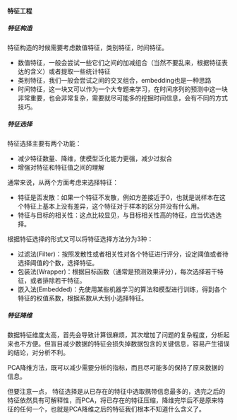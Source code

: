 #### 特征工程

##### 特征构造

特征构造的时候需要考虑数值特征，类别特征，时间特征。

- 数值特征，一般会尝试一些它们之间的加减组合（当然不要乱来，根据特征表达的含义）或者提取一些统计特征
- 类别特征，我们一般会尝试之间的交叉组合，embedding也是一种思路
- 时间特征，这一块又可以作为一个大专题来学习，在时间序列的预测中这一块非常重要，也会非常复杂，需要就尽可能多的挖掘时间信息，会有不同的方式技巧。

##### 特征选择

特征选择主要有两个功能：

- 减少特征数量、降维，使模型泛化能力更强，减少过拟合
- 增强对特征和特征值之间的理解



通常来说，从两个方面考虑来选择特征：

- 特征是否发散：如果一个特征不发散，例如方差接近于0，也就是说样本在这个特征上基本上没有差异，这个特征对于样本的区分并没有什么用。
- 特征与目标的相关性：这点比较显见，与目标相关性高的特征，应当优选选择。



根据特征选择的形式又可以将特征选择方法分为3种：

- 过滤法(Filter)：按照发散性或者相关性对各个特征进行评分，设定阈值或者待选择阈值的个数，选择特征。
- 包装法(Wrapper)：根据目标函数（通常是预测效果评分），每次选择若干特征，或者排除若干特征。
- 嵌入法(Embedded)：先使用某些机器学习的算法和模型进行训练，得到各个特征的权值系数，根据系数从大到小选择特征。

##### 特征降维

数据特征维度太高，首先会导致计算很麻烦，其次增加了问题的复杂程度，分析起来也不方便。但盲目减少数据的特征会损失掉数据包含的关键信息，容易产生错误的结论，对分析不利。

PCA降维方法，既可以减少需要分析的指标，而且尽可能多的保持了原来数据的信息。

但要注意一点， 特征选择是从已存在的特征中选取携带信息最多的，选完之后的特征依然具有可解释性，而PCA，将已存在的特征压缩，降维完毕后不是原来特征的任何一个，也就是PCA降维之后的特征我们根本不知道什么含义了。